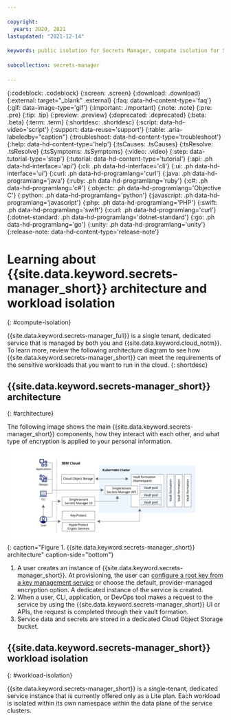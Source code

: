 ```yaml
---

copyright:
  years: 2020, 2021
lastupdated: "2021-12-14"

keywords: public isolation for Secrets Manager, compute isolation for Secrets Manager, Secrets Manager architecture, workload isolation in Secrets Manager

subcollection: secrets-manager

---
```


{:codeblock: .codeblock}
{:screen: .screen}
{:download: .download}
{:external: target="_blank" .external}
{:faq: data-hd-content-type='faq'}
{:gif: data-image-type='gif'}
{:important: .important}
{:note: .note}
{:pre: .pre}
{:tip: .tip}
{:preview: .preview}
{:deprecated: .deprecated}
{:beta: .beta}
{:term: .term}
{:shortdesc: .shortdesc}
{:script: data-hd-video='script'}
{:support: data-reuse='support'}
{:table: .aria-labeledby="caption"}
{:troubleshoot: data-hd-content-type='troubleshoot'}
{:help: data-hd-content-type='help'}
{:tsCauses: .tsCauses}
{:tsResolve: .tsResolve}
{:tsSymptoms: .tsSymptoms}
{:video: .video}
{:step: data-tutorial-type='step'}
{:tutorial: data-hd-content-type='tutorial'}
{:api: .ph data-hd-interface='api'}
{:cli: .ph data-hd-interface='cli'}
{:ui: .ph data-hd-interface='ui'}
{:curl: .ph data-hd-programlang='curl'}
{:java: .ph data-hd-programlang='java'}
{:ruby: .ph data-hd-programlang='ruby'}
{:c#: .ph data-hd-programlang='c#'}
{:objectc: .ph data-hd-programlang='Objective C'}
{:python: .ph data-hd-programlang='python'}
{:javascript: .ph data-hd-programlang='javascript'}
{:php: .ph data-hd-programlang='PHP'}
{:swift: .ph data-hd-programlang='swift'}
{:curl: .ph data-hd-programlang='curl'}
{:dotnet-standard: .ph data-hd-programlang='dotnet-standard'}
{:go: .ph data-hd-programlang='go'}
{:unity: .ph data-hd-programlang='unity'}
{:release-note: data-hd-content-type='release-note'}

# Learning about {{site.data.keyword.secrets-manager_short}} architecture and workload isolation
{: #compute-isolation}

{{site.data.keyword.secrets-manager_full}} is a single tenant, dedicated service that is managed by both you and {{site.data.keyword.cloud_notm}}. To learn more, review the following architecture diagram to see how {{site.data.keyword.secrets-manager_short}} can meet the requirements of the sensitive workloads that you want to run in the cloud.
{: shortdesc}

## {{site.data.keyword.secrets-manager_short}} architecture
{: #architecture}

The following image shows the main {{site.data.keyword.secrets-manager_short}} components, how they interact with each other, and what type of encryption is applied to your personal information.

![This image is a visual representation of the architecture for {{site.data.keyword.secrets-manager_short}}.](../images/secrets-arch.svg){: caption="Figure 1. {{site.data.keyword.secrets-manager_short}} architecture" caption-side="bottom"}

1. A user creates an instance of {{site.data.keyword.secrets-manager_short}}. At provisioning, the user can [configure a root key from a key management service](/docs/secrets-manager?topic=secrets-manager-mng-data#data-encryption) or choose the default, provider-managed encryption option. A dedicated instance of the service is created.
2. When a user, CLI, application, or DevOps tool makes a request to the service by using the {{site.data.keyword.secrets-manager_short}} UI or APIs, the request is completed through their vault formation. 
3. Service data and secrets are stored in a dedicated Cloud Object Storage bucket.

## {{site.data.keyword.secrets-manager_short}} workload isolation
{: #workload-isolation}

{{site.data.keyword.secrets-manager_short}} is a single-tenant, dedicated service instance that is currently offered only as a Lite plan. Each workload is isolated within its own namespace within the data plane of the service clusters.




